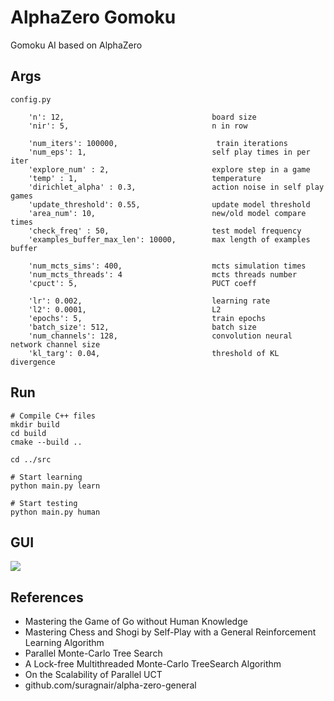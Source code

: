 # AlphaZero Gomoku
Gomoku AI based on AlphaZero

## Args
```
config.py

    'n': 12,                                 board size
    'nir': 5,                                n in row

    'num_iters': 100000,                      train iterations
    'num_eps': 1,                            self play times in per iter
    'explore_num' : 2,                       explore step in a game
    'temp' : 1,                              temperature
    'dirichlet_alpha' : 0.3,                 action noise in self play games
    'update_threshold': 0.55,                update model threshold
    'area_num': 10,                          new/old model compare times
    'check_freq' : 50,                       test model frequency
    'examples_buffer_max_len': 10000,        max length of examples buffer

    'num_mcts_sims': 400,                    mcts simulation times
    'num_mcts_threads': 4                    mcts threads number
    'cpuct': 5,                              PUCT coeff

    'lr': 0.002,                             learning rate
    'l2': 0.0001,                            L2
    'epochs': 5,                             train epochs
    'batch_size': 512,                       batch size
    'num_channels': 128,                     convolution neural network channel size
    'kl_targ': 0.04,                         threshold of KL divergence
```

## Run
```
# Compile C++ files
mkdir build
cd build
cmake --build ..

cd ../src

# Start learning
python main.py learn

# Start testing
python main.py human
```

## GUI
![](https://github.com/hijkzzz/alpha-zero-gomoku/blob/master/gui.png)


## References
* Mastering the Game of Go without Human Knowledge
* Mastering Chess and Shogi by Self-Play with a General Reinforcement Learning Algorithm
* Parallel Monte-Carlo Tree Search
* A Lock-free Multithreaded Monte-Carlo TreeSearch Algorithm
* On the Scalability of Parallel UCT
* github.com/suragnair/alpha-zero-general
